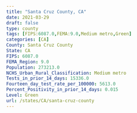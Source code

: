 ```yaml
---
title: "Santa Cruz County, CA"
date: 2021-03-29
draft: false
type: county
tags: [FIPS:6087.0,FEMA:9.0,Medium metro,Green]
categories: [CA]
County: Santa Cruz County
State: CA
FIPS: 6087.0
FEMA_Region: 9.0
Population: 273213.0
NCHS_Urban_Rural_Classification: Medium metro
Tests_in_prior_14_days: 15336.0
Fourteen_day_test_rate_per_100000: 5613.0
Percent_Positivity_in_prior_14_days: 0.015
Level: Green
url: /states/CA/santa-cruz-county
---
```



